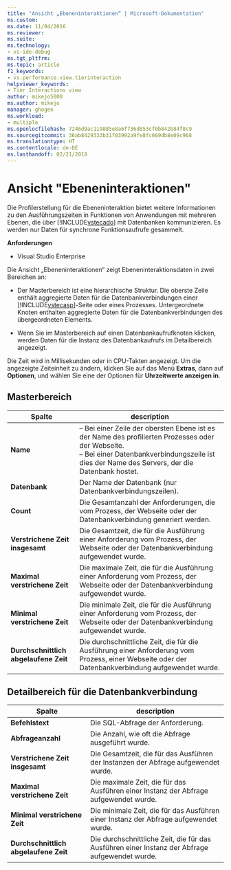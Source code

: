 ```yaml
---
title: "Ansicht „Ebeneninteraktionen“ | Microsoft-Dokumentation"
ms.custom: 
ms.date: 11/04/2016
ms.reviewer: 
ms.suite: 
ms.technology:
- vs-ide-debug
ms.tgt_pltfrm: 
ms.topic: article
f1_keywords:
- vs.performance.view.tierinteraction
helpviewer_keywords:
- Tier Interactions view
author: mikejo5000
ms.author: mikejo
manager: ghogen
ms.workload:
- multiple
ms.openlocfilehash: 7246d9ac119885e8a6f736d853cf0b842b84f8c9
ms.sourcegitcommit: 36ab8429333b31f03992a9fe8fc669db8e09c968
ms.translationtype: HT
ms.contentlocale: de-DE
ms.lasthandoff: 02/21/2018
---
```

# <a name="tier-interactions-view"></a>Ansicht "Ebeneninteraktionen"

Die Profilerstellung für die Ebeneninteraktion bietet weitere Informationen zu den Ausführungszeiten in Funktionen von Anwendungen mit mehreren Ebenen, die über [!INCLUDE[vstecado](../data-tools/includes/vstecado_md.md)] mit Datenbanken kommunizieren. Es werden nur Daten für synchrone Funktionsaufrufe gesammelt.

**Anforderungen**

- Visual Studio Enterprise

Die Ansicht „Ebeneninteraktionen“ zeigt Ebeneninteraktionsdaten in zwei Bereichen an:

- Der Masterbereich ist eine hierarchische Struktur. Die oberste Zeile enthält aggregierte Daten für die Datenbankverbindungen einer [!INCLUDE[vstecasp](../code-quality/includes/vstecasp_md.md)]-Seite oder eines Prozesses. Untergeordnete Knoten enthalten aggregierte Daten für die Datenbankverbindungen des übergeordneten Elements.

- Wenn Sie im Masterbereich auf einen Datenbankaufrufknoten klicken, werden Daten für die Instanz des Datenbankaufrufs im Detailbereich angezeigt.

 Die Zeit wird in Millisekunden oder in CPU-Takten angezeigt. Um die angezeigte Zeiteinheit zu ändern, klicken Sie auf das Menü **Extras**, dann auf **Optionen**, und wählen Sie eine der Optionen für **Uhrzeitwerte anzeigen in**.

## <a name="master-pane"></a>Masterbereich

|Spalte|description|
|------------|-----------------|
|**Name**|– Bei einer Zeile der obersten Ebene ist es der Name des profilierten Prozesses oder der Webseite.<br />– Bei einer Datenbankverbindungszeile ist dies der Name des Servers, der die Datenbank hostet.|
|**Datenbank**|Der Name der Datenbank (nur Datenbankverbindungszeilen).|
|**Count**|Die Gesamtanzahl der Anforderungen, die vom Prozess, der Webseite oder der Datenbankverbindung generiert werden.|
|**Verstrichene Zeit insgesamt**|Die Gesamtzeit, die für die Ausführung einer Anforderung vom Prozess, der Webseite oder der Datenbankverbindung aufgewendet wurde.|
|**Maximal verstrichene Zeit**|Die maximale Zeit, die für die Ausführung einer Anforderung vom Prozess, der Webseite oder der Datenbankverbindung aufgewendet wurde.|
|**Minimal verstrichene Zeit**|Die minimale Zeit, die für die Ausführung einer Anforderung vom Prozess, der Webseite oder der Datenbankverbindung aufgewendet wurde.|
|**Durchschnittlich abgelaufene Zeit**|Die durchschnittliche Zeit, die für die Ausführung einer Anforderung vom Prozess, einer Webseite oder der Datenbankverbindung aufgewendet wurde.|

## <a name="database-connection-details-pane"></a>Detailbereich für die Datenbankverbindung

|Spalte|description|
|------------|-----------------|
|**Befehlstext**|Die SQL-Abfrage der Anforderung.|
|**Abfrageanzahl**|Die Anzahl, wie oft die Abfrage ausgeführt wurde.|
|**Verstrichene Zeit insgesamt**|Die Gesamtzeit, die für das Ausführen der Instanzen der Abfrage aufgewendet wurde.|
|**Maximal verstrichene Zeit**|Die maximale Zeit, die für das Ausführen einer Instanz der Abfrage aufgewendet wurde.|
|**Minimal verstrichene Zeit**|Die minimale Zeit, die für das Ausführen einer Instanz der Abfrage aufgewendet wurde.|
|**Durchschnittlich abgelaufene Zeit**|Die durchschnittliche Zeit, die für das Ausführen einer Instanz der Abfrage aufgewendet wurde.|